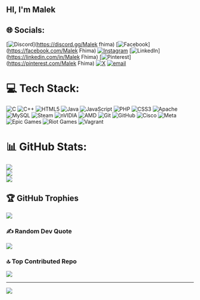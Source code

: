 ## HI, I'm Malek <br>

## 🌐 Socials:
[![Discord](https://img.shields.io/badge/Discord-%237289DA.svg?logo=discord&logoColor=white)](https://discord.gg/Malek fhima) [![Facebook](https://img.shields.io/badge/Facebook-%231877F2.svg?logo=Facebook&logoColor=white)](https://facebook.com/Malek Fhima) [![Instagram](https://img.shields.io/badge/Instagram-%23E4405F.svg?logo=Instagram&logoColor=white)](https://instagram.com/malek.fhima) [![LinkedIn](https://img.shields.io/badge/LinkedIn-%230077B5.svg?logo=linkedin&logoColor=white)](https://linkedin.com/in/Malek Fhima) [![Pinterest](https://img.shields.io/badge/Pinterest-%23E60023.svg?logo=Pinterest&logoColor=white)](https://pinterest.com/Malek Fhima) [![X](https://img.shields.io/badge/X-black.svg?logo=X&logoColor=white)](https://x.com/Malek) [![email](https://img.shields.io/badge/Email-D14836?logo=gmail&logoColor=white)](mailto:malekfhima1@gmail.com) 

# 💻 Tech Stack:
![C](https://img.shields.io/badge/c-%2300599C.svg?style=for-the-badge&logo=c&logoColor=white) ![C++](https://img.shields.io/badge/c++-%2300599C.svg?style=for-the-badge&logo=c%2B%2B&logoColor=white) ![HTML5](https://img.shields.io/badge/html5-%23E34F26.svg?style=for-the-badge&logo=html5&logoColor=white) ![Java](https://img.shields.io/badge/java-%23ED8B00.svg?style=for-the-badge&logo=openjdk&logoColor=white) ![JavaScript](https://img.shields.io/badge/javascript-%23323330.svg?style=for-the-badge&logo=javascript&logoColor=%23F7DF1E) ![PHP](https://img.shields.io/badge/php-%23777BB4.svg?style=for-the-badge&logo=php&logoColor=white) ![CSS3](https://img.shields.io/badge/css3-%231572B6.svg?style=for-the-badge&logo=css3&logoColor=white) ![Apache](https://img.shields.io/badge/apache-%23D42029.svg?style=for-the-badge&logo=apache&logoColor=white) ![MySQL](https://img.shields.io/badge/mysql-4479A1.svg?style=for-the-badge&logo=mysql&logoColor=white) ![Steam](https://img.shields.io/badge/steam-%23000000.svg?style=for-the-badge&logo=steam&logoColor=white) ![nVIDIA](https://img.shields.io/badge/nVIDIA-%2376B900.svg?style=for-the-badge&logo=nVIDIA&logoColor=white) ![AMD](https://img.shields.io/badge/AMD-%23000000.svg?style=for-the-badge&logo=amd&logoColor=white) ![Git](https://img.shields.io/badge/git-%23F05033.svg?style=for-the-badge&logo=git&logoColor=white) ![GitHub](https://img.shields.io/badge/github-%23121011.svg?style=for-the-badge&logo=github&logoColor=white) ![Cisco](https://img.shields.io/badge/cisco-%23049fd9.svg?style=for-the-badge&logo=cisco&logoColor=black) ![Meta](https://img.shields.io/badge/Meta-%230467DF.svg?style=for-the-badge&logo=Meta&logoColor=white) ![Epic Games](https://img.shields.io/badge/epicgames-%23313131.svg?style=for-the-badge&logo=epicgames&logoColor=white) ![Riot Games](https://img.shields.io/badge/riotgames-D32936.svg?style=for-the-badge&logo=riotgames&logoColor=white) ![Vagrant](https://img.shields.io/badge/vagrant-%231563FF.svg?style=for-the-badge&logo=vagrant&logoColor=white)
# 📊 GitHub Stats:
![](https://github-readme-stats.vercel.app/api?username=Malekfhima&theme=dark&hide_border=false&include_all_commits=false&count_private=false)<br/>
![](https://nirzak-streak-stats.vercel.app/?user=Malekfhima&theme=dark&hide_border=false)<br/>
![](https://github-readme-stats.vercel.app/api/top-langs/?username=Malekfhima&theme=dark&hide_border=false&include_all_commits=false&count_private=false&layout=compact)

## 🏆 GitHub Trophies
![](https://github-profile-trophy.vercel.app/?username=Malekfhima&theme=radical&no-frame=true&no-bg=true&margin-w=4)

### ✍️ Random Dev Quote
![](https://quotes-github-readme.vercel.app/api?type=horizontal&theme=radical)

### 🔝 Top Contributed Repo
![](https://github-contributor-stats.vercel.app/api?username=Malekfhima&limit=5&theme=dark&combine_all_yearly_contributions=true)

---
[![](https://visitcount.itsvg.in/api?id=Malekfhima&icon=0&color=0)](https://visitcount.itsvg.in)

<!-- Proudly created with GPRM ( https://gprm.itsvg.in ) -->
